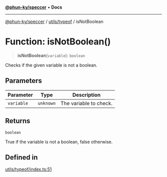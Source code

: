 [**@phun-ky/speccer**](../../../README.md) • **Docs**

***

[@phun-ky/speccer](../../../README.md) / [utils/typeof](../README.md) / isNotBoolean

# Function: isNotBoolean()

> **isNotBoolean**(`variable`): `boolean`

Checks if the given variable is not a boolean.

## Parameters

| Parameter | Type | Description |
| ------ | ------ | ------ |
| `variable` | `unknown` | The variable to check. |

## Returns

`boolean`

True if the variable is not a boolean, false otherwise.

## Defined in

[utils/typeof/index.ts:51](https://github.com/phun-ky/speccer/blob/main/src/utils/typeof/index.ts#L51)
